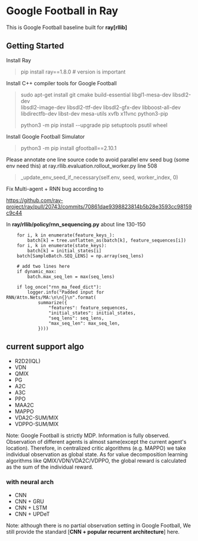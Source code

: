 # Google Football in Ray

This is Google Football baseline built for **ray[rllib]**

## Getting Started

Install Ray
> pip install ray==1.8.0 # version is important

Install C++ compiler tools for Google Football
> sudo apt-get install git cmake build-essential libgl1-mesa-dev libsdl2-dev \
libsdl2-image-dev libsdl2-ttf-dev libsdl2-gfx-dev libboost-all-dev \
libdirectfb-dev libst-dev mesa-utils xvfb x11vnc python3-pip
>
> python3 -m pip install --upgrade pip setuptools psutil wheel
>

Install Google Football Simulator
> python3 -m pip install gfootball==2.10.1

Please annotate one line source code to avoid parallel env seed bug (some env need this)
at ray.rllib.evaluation.rollout_worker.py line 508

> _update_env_seed_if_necessary(self.env, seed, worker_index, 0)

Fix Multi-agent + RNN bug according to

https://github.com/ray-project/ray/pull/20743/commits/70861dae9398823814b5b28e3593cc98159c9c44

In **ray/rllib/policy/rnn_sequencing.py** about line 130-150

        for i, k in enumerate(feature_keys_):
            batch[k] = tree.unflatten_as(batch[k], feature_sequences[i])
        for i, k in enumerate(state_keys):
            batch[k] = initial_states[i]
        batch[SampleBatch.SEQ_LENS] = np.array(seq_lens)

        # add two lines here
        if dynamic_max:
            batch.max_seq_len = max(seq_lens)

        if log_once("rnn_ma_feed_dict"):
            logger.info("Padded input for RNN/Attn.Nets/MA:\n\n{}\n".format(
                summarize({
                    "features": feature_sequences,
                    "initial_states": initial_states,
                    "seq_lens": seq_lens,
                    "max_seq_len": max_seq_len,
                })))

## current support algo

- R2D2(IQL)
- VDN
- QMIX
- PG
- A2C
- A3C
- PPO
- MAA2C
- MAPPO
- VDA2C-SUM/MIX
- VDPPO-SUM/MIX

Note: Google Football is strictly MDP. Information is fully observed. 
Observation of different agents is almost same(except the current agent's location). 
Therefore, in centralized critic algorithms (e.g. MAPPO) we take individual observation as global state.
As for value decomposition learning algorithms like QMIX/VDN/VDA2C/VDPPO, the global reward is calculated
as the sum of the individual reward.

### with neural arch

- CNN
- CNN + GRU
- CNN + LSTM
- CNN + UPDeT

Note: although there is no partial observation setting in Google Football, 
We still provide the standard [**CNN + popular recurrent architecture**] here.



